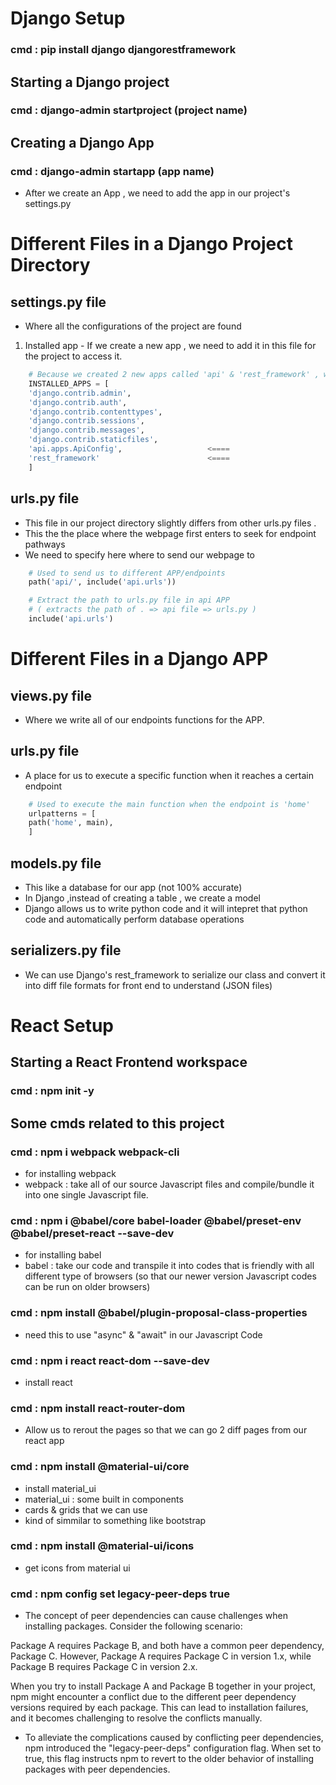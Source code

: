 # Django Setup
### cmd : pip install django djangorestframework
## Starting a Django project
### cmd : django-admin startproject (project name)
## Creating a Django App
### cmd : django-admin startapp (app name)
- After we create an App , we need to add the app in our project's settings.py 

# Different Files in a Django Project Directory
## settings.py file
- Where all the configurations of the project are found
1. Installed app - If we create a new app , we need to add it in this file for the project to access it.
```python
    # Because we created 2 new apps called 'api' & 'rest_framework' , we need to add it into our project settings
    INSTALLED_APPS = [
    'django.contrib.admin',
    'django.contrib.auth',
    'django.contrib.contenttypes',
    'django.contrib.sessions',
    'django.contrib.messages',
    'django.contrib.staticfiles',
    'api.apps.ApiConfig',                   <====
    'rest_framework'                        <====
    ]
```


## urls.py file
- This file in our project directory slightly differs from other urls.py files . 
- This the the place where the webpage first enters to seek for endpoint pathways 
- We need to specify here where to send our webpage to 
```python
    # Used to send us to different APP/endpoints
    path('api/', include('api.urls'))

    # Extract the path to urls.py file in api APP
    # ( extracts the path of . => api file => urls.py )
    include('api.urls')
```

# Different Files in a Django APP

## views.py file
- Where we write all of our endpoints functions for the APP.

## urls.py file
- A place for us to execute a specific function when it reaches a certain endpoint
```python
    # Used to execute the main function when the endpoint is 'home'
    urlpatterns = [
    path('home', main),
    ]
```
## models.py file
- This like a database for our app (not 100% accurate)
- In Django ,instead of creating a table , we create a model
- Django allows us to write python code and it will intepret that python code and automatically perform database operations

## serializers.py file
- We can use Django's rest_framework to serialize our class and convert it into diff file formats for front end to understand (JSON files)

# React Setup
## Starting a React Frontend workspace
### cmd : npm init -y 

## Some cmds related to this project 
### cmd : npm i webpack webpack-cli 
- for installing webpack 
- webpack : take all of our source Javascript files and compile/bundle it into one single Javascript file.

### cmd : npm i @babel/core babel-loader @babel/preset-env @babel/preset-react --save-dev
- for installing babel
- babel : take our code and transpile it into codes that is friendly with all different type of browsers (so that our newer version Javascript codes can be run on older browsers)

### cmd : npm install @babel/plugin-proposal-class-properties
- need this to use "async" & "await" in our Javascript Code

### cmd : npm i react react-dom --save-dev
- install react

### cmd : npm install react-router-dom
- Allow us to rerout the pages so that we can go 2 diff pages from our react app

### cmd : npm install @material-ui/core
- install material_ui
- material_ui : some built in components 
- cards & grids that we can use
- kind of simmilar to something like bootstrap

### cmd : npm install @material-ui/icons
- get icons from material ui


### cmd : npm config set legacy-peer-deps true
- The concept of peer dependencies can cause challenges when installing packages. Consider the following scenario:

Package A requires Package B, and both have a common peer dependency, Package C. However, Package A requires Package C in version 1.x, while Package B requires Package C in version 2.x.

When you try to install Package A and Package B together in your project, npm might encounter a conflict due to the different peer dependency versions required by each package. This can lead to installation failures, and it becomes challenging to resolve the conflicts manually.

- To alleviate the complications caused by conflicting peer dependencies, npm introduced the "legacy-peer-deps" configuration flag. When set to true, this flag instructs npm to revert to the older behavior of installing packages with peer dependencies.
